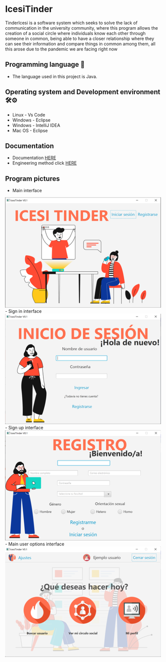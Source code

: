 # IcesiTinder

TinderIcesi is a software system which seeks to solve the lack of communication in the university community, where this program allows the creation of a social circle where individuals know each other through someone in common, being able to have a closer relationship where they can see their information and compare things in common among them, all this arose due to the pandemic we are facing right now

## Programming language 🔧
- The language used in this project is Java. 

## Operating system and Development environment 🛠️⚙️
- Linux - Vs Code
- Windows - Eclipse
- Windows - IntelliJ IDEA
- Mac OS - Eclipse

## Documentation

- Documentation [HERE](https://github.com/Dannasofiagarcia/IcesiTinder/docs/DOCUMENTACION.pdf)
- Engineering method click [HERE](https://github.com/Dannasofiagarcia/IcesiTinder/docs/Metodo_ingenieria.pdf)

## Program pictures

- Main interface 
<img src="src/view/s1.png" width = 600>
- Sign in interface
<img src="src/view/s2.png" width = 600>
- Sign up interface
<img src="src/view/s3.png" width = 600>
- Main user options interface
<img src="src/view/s4.png" width = 600>
